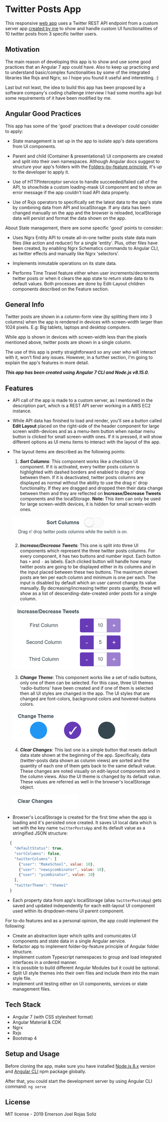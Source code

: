 # Twitter Posts App

This responsive [web app](https://joel-rojas.github.io/twitter-posts-app/) uses a Twitter REST API endpoint from a custom server app [created by me](https://github.com/joel-rojas/twitter-posts-rest-api) to show and handle custom UI functionalities of 10 twitter posts from 3 specific twitter users.

## Motivation

The main reason of developing this app is to show and use some good practices that an Angular 7 app could have. Also to keep up practicing and to understand basic/complex functionalities by some of the integrated libraries like Rxjs and Ngrx; so I hope you found it useful and interesting. :)

Last but not least, the idea to build this app has been proposed by a software company's coding challenge interview I had some months ago but some requirements of it have been modified by me.

## Angular Good Practices

This app has some of the 'good' practices that a developer could consider to apply:

* State management is set up in the app to isolate app's data operations from UI components.

* Parent and child (Container & presentational) UI components are created and split into their own namespaces. Although Angular docs suggest to structure your app's folders with the [Folders-by-feature principle](https://angular.io/guide/styleguide#overall-structural-guidelines), it's up to the developer to apply it.

* Use of HTTPInterceptor service to handle succeeded/failed call of the API, to show/hide a custom loading-mask UI component and to show an error message if the app couldn't load API data properly.

* Use of Rxjs operators to specifically set the latest data to the app's state by combining data from API and localStorage. If any data has been changed manually on the app and the browser is reloaded, localStorage data will persist and format the data shown on the app.

About State management, there are some specific 'good' points to consider:

* Uses Ngrx Entity API to create all-in-one twitter posts state data main files (like action and reducer) for a single 'entity'. Plus, other files have been created, by enabling Ngrx Schematics commands to Angular CLI, as twitter effects and manually like Ngrx 'selectors'.

* Implements inmutable operations on its state data.

* Performs Time Travel feature either when user increments/decrements twitter posts or when it clears the app state to return state data to its default values. Both processes are done by Edit-Layout children components described on the Feature section.

## General Info

Twitter posts are shown in a column-form view (by splitting them into 3 columns) when the app is rendered in devices with screen-width larger than 1024 pixels. E.g: Big tablets, laptops and desktop computers.

While app is shown in devices with screen-width less than the pixels mentioned above, twitter posts are shown in a single column.

The use of this app is pretty straightforward so any user who will interact with it, won't find any issues. However, in a further section, I'm going to explain the app's features in more detail.

**_This app has been created using Angular 7 CLI and Node.js v8.15.0._**

## Features

* API call of the app is made to a custom server, as I mentioned in the description part, which is a REST API server working in a AWS EC2 instance.

* While API data has finished to load and render, you'll see a button called **Edit Layout** placed on the right-side of the header component for large screen width-devices and as a menu-item button when navbar menu button is clicked for small screen-width ones. If it is pressed, it will show different options as UI menu items to interact with the layout of the app.

* The layout items are described as the following points:

  1. **_Sort Columns_**: This component works like a checkbox UI component. If it is activated, every twitter posts column is highlighted with dashed borders and enabled to drag n' drop between them. If it is deactivated, twitter posts columns are displayed as normal without the ability to use the drag n' drop functionality. If they are dragged and dropped then their data change between them and they are reflected on **Increase/Decrease Tweets** components and the localStorage. **Note:** This item can only be used for large screen-width devices, it is hidden for small screen-width ones.

    ![sortColumns](https://github.com/joel-rojas/twitter-posts-app/blob/master/docs/images/sortColumns.png)

  2. **_Increase/Decrease Tweets_**: This one is split into three UI components which represent the three twitter posts columns. For every component, it has two buttons and number input. Each button has `+` and `-` as labels. Each clicked button will handle how many twitter posts are going to be displayed either in its columns and in the input placed between these two buttons. The maximum shown posts are ten per each column and minimum is one per each. The input is disabled by default which an user cannot change its value manually. By decreasing/increasing twitter posts quantity, these will show as a list of descending-date-created order posts for a single column.

    ![increaseDecreaseTwitterPosts](https://github.com/joel-rojas/twitter-posts-app/blob/master/docs/images/incDecTweets.png)

  3. **_Change Theme_**:  This component works like a set of radio buttons, only one of them can be selected. For this case, three UI themes 'radio-buttons' have been created and if one of them is selected then all UI styles are changed in the app. The UI styles that are changed are font-colors, background colors and hovered-buttons colors.

    ![changeTheme](https://github.com/joel-rojas/twitter-posts-app/blob/master/docs/images/changeTheme.png)

  4. **_Clear Changes_**: This last one is a simple button that resets default data state shown at the beginning of the app. Specifically, data (twitter-posts data shown as column views) are sorted and the quantity of each one of them gets back to the same default value. These changes are noted visually on edit-layout components and in the column views. Also the UI theme is changed by its default value. These values are referred as well in the browser's localStorage object.

    ![clearChanges](https://github.com/joel-rojas/twitter-posts-app/blob/master/docs/images/clearChanges.png)

* Browser's LocalStorage is created for the first time when the app is loading and it's persisted once created. It saves UI local data which is set with the key name `twitterPostsApp` and its default value as a stringified JSON structure:

```javascript
  {
    "defaultStatus": true,
    "sortColumns": false,
    "twitterColumns": [
      {"user": "MakeSchool", value: 10},
      {"user": "newsycombinator", value: 10},
      {"user": "ycombinator", value: 10}
    ],
    "twitterTheme": "theme1"
  }
```

* Each property data from app's localStorage (alias `twitterPostsApp`) gets saved and updated independently for each edit-layout UI component used within its dropdown-menu UI parent component.

For to-do features and as a personal opinion, the app could implement the following:

* Create an abstraction layer which splits and comunicates UI components and state data in a single Angular service.
* Refactor app to implement folder-by-feature principle of Angular folder structure.
* Implement custom Typescript namespaces to group and load integrated interfaces in a ordered manner.
* It is possible to build different Angular Modules but it could be optional.
* Split UI style themes into their own files and include them into the main style file.
* Implement unit testing either on UI components, services or state management files.

## Tech Stack

* Angular 7 (with CSS stylesheet format)
* Angular Material & CDK
* Ngrx
* Rxjs
* Bootstrap 4

## Setup and Usage

Before cloning the app, make sure you have installed [Node.js 8.x](https://nodejs.org/en/download/releases/) version and [Angular CLI](https://github.com/angular/angular-cli/blob/master/packages/angular/cli/README.md) npm package globally.

After that, you could start the development server by using Angular CLI command: `ng serve`

## License

MIT license - 2019 Emerson Joel Rojas Soliz
